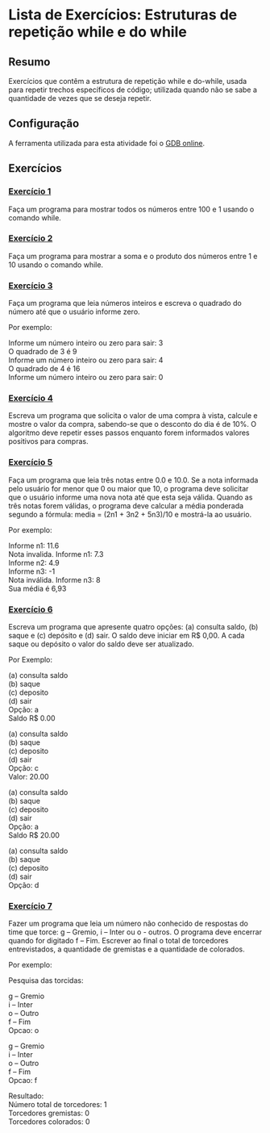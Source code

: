 # Lista de Exercícios: Estruturas de repetição while e do while

## Resumo
Exercícios que contêm a estrutura de repetição while e do-while, usada para repetir trechos específicos de código; utilizada quando não se sabe a quantidade de vezes que se deseja repetir.

## Configuração
A ferramenta utilizada para esta atividade foi o [GDB online](https://www.onlinegdb.com).

## Exercícios

### [Exercício 1](./exercicio_01.java)
Faça um programa para mostrar todos os números entre 100 e 1 usando o comando while.

### [Exercício 2](./exercicio_02.java)
Faça um programa para mostrar a soma e o produto dos números entre 1 e 10 usando o comando while.

### [Exercício 3](./exercicio_03.java)
Faça um programa que leia números inteiros e escreva o quadrado do número até que o usuário informe zero.

Por exemplo:

Informe um número inteiro ou zero para sair: 3
<br>
O quadrado de 3 é 9
<br>
Informe um número inteiro ou zero para sair: 4
<br>
O quadrado de 4 é 16
<br>
Informe um número inteiro ou zero para sair: 0

### [Exercício 4](./exercicio_04.java)
Escreva um programa que solicita o valor de uma compra à vista, calcule e mostre o valor da compra, sabendo-se que o desconto do dia é de 10%. O algoritmo deve repetir esses passos enquanto forem informados valores positivos para compras.

### [Exercício 5](./exercicio_05.java)
Faça um programa que leia três notas entre 0.0 e 10.0. Se a nota informada pelo usuário for menor que 0 ou maior que 10, o programa deve solicitar que o usuário informe uma nova nota até que esta seja válida. Quando as três notas forem válidas, o programa deve calcular a média ponderada segundo a fórmula: media = (2n1 + 3n2 + 5n3)/10 e mostrá-la ao usuário.

Por exemplo:

Informe n1: 11.6
<br>
Nota invalida. Informe n1: 7.3
<br>
Informe n2: 4.9
<br>
Informe n3: -1
<br>
Nota inválida. Informe n3: 8
<br>
Sua média é 6,93

### [Exercício 6](./exercicio_06.java)
Escreva um programa que apresente quatro opções: (a) consulta saldo, (b) saque e (c) depósito e (d) sair. O saldo deve iniciar em R$ 0,00. A cada saque ou depósito o valor do saldo deve ser atualizado.

Por Exemplo:

(a) consulta saldo
<br>
(b) saque
<br>
(c) deposito
<br>
(d) sair
<br>
Opção: a
<br>
Saldo R$ 0.00


(a) consulta saldo
<br>
(b) saque
<br>
(c) deposito
<br>
(d) sair
<br>
Opção: c
<br>
Valor: 20.00


(a) consulta saldo
<br>
(b) saque
<br>
(c) deposito
<br>
(d) sair
<br>
Opção: a
<br>
Saldo R$ 20.00


(a) consulta saldo
<br>
(b) saque
<br>
(c) deposito
<br>
(d) sair
<br>
Opção: d

### [Exercício 7](./exercicio_07.java)
Fazer um programa que leia um número não conhecido de respostas do time que torce: g – Gremio, i – Inter ou o - outros. O programa deve encerrar quando for digitado f – Fim. Escrever ao final o total de torcedores entrevistados, a quantidade de gremistas e a quantidade de colorados.

Por exemplo:

Pesquisa das torcidas:

g – Gremio
<br>
i – Inter
<br>
o – Outro
<br>
f – Fim
<br>
Opcao: o

g – Gremio
<br>
i – Inter
<br>
o – Outro
<br>
f – Fim
<br>
Opcao: f

Resultado:
<br>
Número total de torcedores: 1
<br>
Torcedores gremistas: 0
<br>
Torcedores colorados: 0
